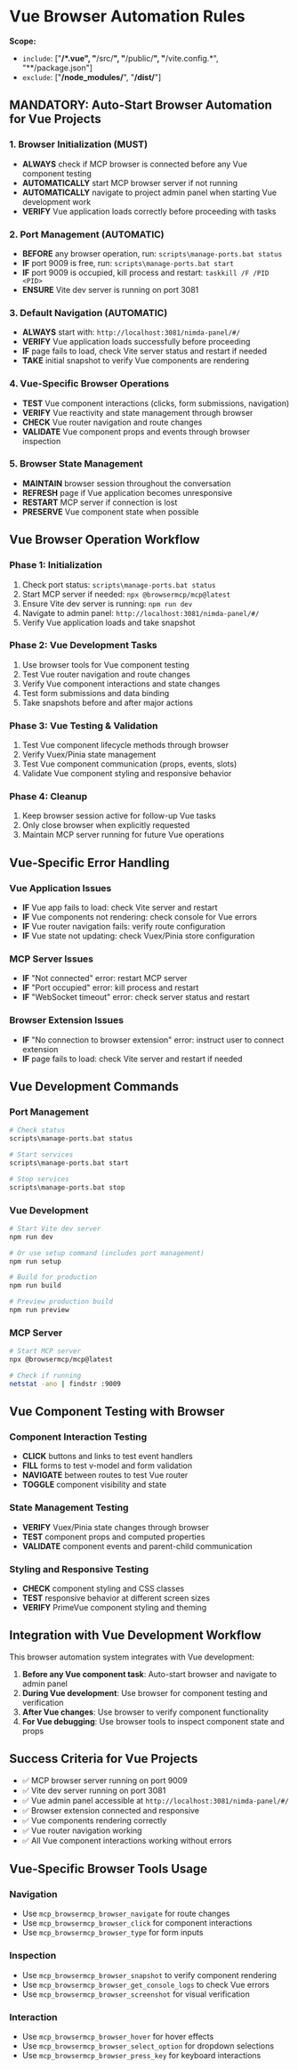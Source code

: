 # Vue Browser Automation Rules

**Scope:** 
- `include`: ["**/*.vue", "**/src/**", "**/public/**", "**/vite.config.*", "**/package.json"]
- `exclude`: ["**/node_modules/**", "**/dist/**"]

## MANDATORY: Auto-Start Browser Automation for Vue Projects

### 1. Browser Initialization (MUST)
- **ALWAYS** check if MCP browser is connected before any Vue component testing
- **AUTOMATICALLY** start MCP browser server if not running
- **AUTOMATICALLY** navigate to project admin panel when starting Vue development work
- **VERIFY** Vue application loads correctly before proceeding with tasks

### 2. Port Management (AUTOMATIC)
- **BEFORE** any browser operation, run: `scripts\manage-ports.bat status`
- **IF** port 9009 is free, run: `scripts\manage-ports.bat start`
- **IF** port 9009 is occupied, kill process and restart: `taskkill /F /PID <PID>`
- **ENSURE** Vite dev server is running on port 3081

### 3. Default Navigation (AUTOMATIC)
- **ALWAYS** start with: `http://localhost:3081/nimda-panel/#/`
- **VERIFY** Vue application loads successfully before proceeding
- **IF** page fails to load, check Vite server status and restart if needed
- **TAKE** initial snapshot to verify Vue components are rendering

### 4. Vue-Specific Browser Operations
- **TEST** Vue component interactions (clicks, form submissions, navigation)
- **VERIFY** Vue reactivity and state management through browser
- **CHECK** Vue router navigation and route changes
- **VALIDATE** Vue component props and events through browser inspection

### 5. Browser State Management
- **MAINTAIN** browser session throughout the conversation
- **REFRESH** page if Vue application becomes unresponsive
- **RESTART** MCP server if connection is lost
- **PRESERVE** Vue component state when possible

## Vue Browser Operation Workflow

### Phase 1: Initialization
1. Check port status: `scripts\manage-ports.bat status`
2. Start MCP server if needed: `npx @browsermcp/mcp@latest`
3. Ensure Vite dev server is running: `npm run dev`
4. Navigate to admin panel: `http://localhost:3081/nimda-panel/#/`
5. Verify Vue application loads and take snapshot

### Phase 2: Vue Development Tasks
1. Use browser tools for Vue component testing
2. Test Vue router navigation and route changes
3. Verify Vue component interactions and state changes
4. Test form submissions and data binding
5. Take snapshots before and after major actions

### Phase 3: Vue Testing & Validation
1. Test Vue component lifecycle methods through browser
2. Verify Vuex/Pinia state management
3. Test Vue component communication (props, events, slots)
4. Validate Vue component styling and responsive behavior

### Phase 4: Cleanup
1. Keep browser session active for follow-up Vue tasks
2. Only close browser when explicitly requested
3. Maintain MCP server running for future Vue operations

## Vue-Specific Error Handling

### Vue Application Issues
- **IF** Vue app fails to load: check Vite server and restart
- **IF** Vue components not rendering: check console for Vue errors
- **IF** Vue router navigation fails: verify route configuration
- **IF** Vue state not updating: check Vuex/Pinia store configuration

### MCP Server Issues
- **IF** "Not connected" error: restart MCP server
- **IF** "Port occupied" error: kill process and restart
- **IF** "WebSocket timeout" error: check server status and restart

### Browser Extension Issues
- **IF** "No connection to browser extension" error: instruct user to connect extension
- **IF** page fails to load: check Vite server and restart if needed

## Vue Development Commands

### Port Management
```bash
# Check status
scripts\manage-ports.bat status

# Start services
scripts\manage-ports.bat start

# Stop services
scripts\manage-ports.bat stop
```

### Vue Development
```bash
# Start Vite dev server
npm run dev

# Or use setup command (includes port management)
npm run setup

# Build for production
npm run build

# Preview production build
npm run preview
```

### MCP Server
```bash
# Start MCP server
npx @browsermcp/mcp@latest

# Check if running
netstat -ano | findstr :9009
```

## Vue Component Testing with Browser

### Component Interaction Testing
- **CLICK** buttons and links to test event handlers
- **FILL** forms to test v-model and form validation
- **NAVIGATE** between routes to test Vue router
- **TOGGLE** component visibility and state

### State Management Testing
- **VERIFY** Vuex/Pinia state changes through browser
- **TEST** component props and computed properties
- **VALIDATE** component events and parent-child communication

### Styling and Responsive Testing
- **CHECK** component styling and CSS classes
- **TEST** responsive behavior at different screen sizes
- **VERIFY** PrimeVue component styling and theming

## Integration with Vue Development Workflow

This browser automation system integrates with Vue development:

1. **Before any Vue component task**: Auto-start browser and navigate to admin panel
2. **During Vue development**: Use browser for component testing and verification
3. **After Vue changes**: Use browser to verify component functionality
4. **For Vue debugging**: Use browser tools to inspect component state and props

## Success Criteria for Vue Projects

- ✅ MCP browser server running on port 9009
- ✅ Vite dev server running on port 3081
- ✅ Vue admin panel accessible at `http://localhost:3081/nimda-panel/#/`
- ✅ Browser extension connected and responsive
- ✅ Vue components rendering correctly
- ✅ Vue router navigation working
- ✅ All Vue component interactions working without errors

## Vue-Specific Browser Tools Usage

### Navigation
- Use `mcp_browsermcp_browser_navigate` for route changes
- Use `mcp_browsermcp_browser_click` for component interactions
- Use `mcp_browsermcp_browser_type` for form inputs

### Inspection
- Use `mcp_browsermcp_browser_snapshot` to verify component rendering
- Use `mcp_browsermcp_browser_get_console_logs` to check Vue errors
- Use `mcp_browsermcp_browser_screenshot` for visual verification

### Interaction
- Use `mcp_browsermcp_browser_hover` for hover effects
- Use `mcp_browsermcp_browser_select_option` for dropdown selections
- Use `mcp_browsermcp_browser_press_key` for keyboard interactions

